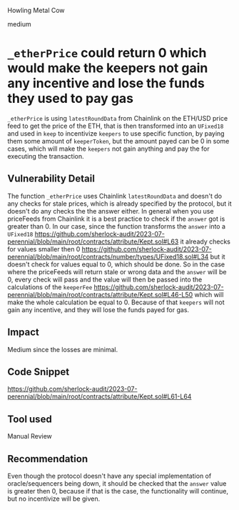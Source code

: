 Howling Metal Cow

medium

# `_etherPrice` could return 0 which would make the keepers not gain any incentive and lose the funds they used to pay gas
`_etherPrice` is using `latestRoundData` from Chainlink on the ETH/USD price feed to get the price of the ETH, that is then transformed into an `UFixed18` and used in `keep` to incentivize `keepers` to use specific function, by paying them some amount of `keeperToken`, but the amount payed can be 0 in some cases, which will make the `keepers` not gain anything and pay the for executing the transaction.
## Vulnerability Detail
The function `_etherPrice` uses Chainlink `latestRoundData` and doesn't do any checks for stale prices, which is already specified by the protocol, but it doesn't do any checks the the answer either. In general when you use priceFeeds from Chainlink it is a best practice to check if the `answer` got is greater than 0. In our case, since the function transforms the `answer` into a `UFixed18`
https://github.com/sherlock-audit/2023-07-perennial/blob/main/root/contracts/attribute/Kept.sol#L63
it already checks for values smaller then 0 
https://github.com/sherlock-audit/2023-07-perennial/blob/main/root/contracts/number/types/UFixed18.sol#L34
but it doesn't check for values equal to 0, which should be done. So in the case where the priceFeeds will return stale or wrong data and the `answer` will be 0, every check will pass and the value will then be passed into the calculations of the `keeperFee` 
https://github.com/sherlock-audit/2023-07-perennial/blob/main/root/contracts/attribute/Kept.sol#L46-L50
which will make the whole calculation be equal to 0. Because of that `keepers` will not gain any incentive, and they will lose the funds payed for gas.
## Impact
Medium since the losses are minimal.
## Code Snippet
https://github.com/sherlock-audit/2023-07-perennial/blob/main/root/contracts/attribute/Kept.sol#L61-L64
## Tool used

Manual Review

## Recommendation
Even though the protocol doesn't have any special implementation of oracle/sequencers being down, it should be checked that the `answer` value is greater then 0, because if that is the case, the functionality will continue, but no incentivize will be given.